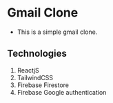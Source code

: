 # Gmail Clone
- This is a simple gmail clone.

## Technologies
1. ReactjS
2. TailwindCSS
3. Firebase Firestore
4. Firebase Google authentication
